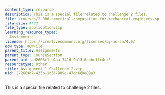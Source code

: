 ```yaml
---
content_type: resource
description: This is a special file related to challenge 2 files.
file: /courses/2-086-numerical-computation-for-mechanical-engineers-spring-2013/272689d7435b1d38809e47dc668e89a3_Assignment_1_Challenge_2.zip
file_size: 4477
file_type: application/zip
learning_resource_types:
- Assignments
license: https://creativecommons.org/licenses/by-nc-sa/4.0/
ocw_type: OCWFile
parent_title: Assignments
parent_type: CourseSection
parent_uid: ad2666c1-b7aa-741d-9a13-6cbbc1fc4ec3
resourcetype: Other
title: Assignment_1_Challenge_2.zip
uid: 272689d7-435b-1d38-809e-47dc668e89a3
---
```

This is a special file related to challenge 2 files.